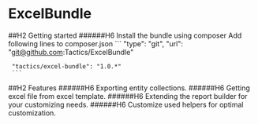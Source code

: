 ExcelBundle
===========
##H2 Getting started
######H6 Install the bundle using composer
Add following lines to composer.json 
    ```
     "type": "git",
     "url": "git@github.com:Tactics/ExcelBundle"
     
     "tactics/excel-bundle": "1.0.*" 
     ```
    
##H2 Features
######H6 Exporting entity collections.
######H6 Getting excel file from excel template.
######H6 Extending the report builder for your customizing needs.
######H6 Customize used helpers for optimal customization.
